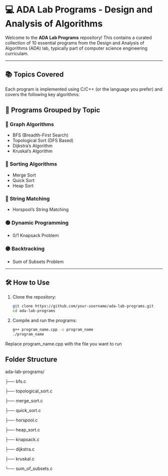 # 💻 ADA Lab Programs - Design and Analysis of Algorithms

Welcome to the **ADA Lab Programs** repository! This contains a curated collection of 10 essential programs from the Design and Analysis of Algorithms (ADA) lab, typically part of computer science engineering curriculam.

---

## 📚 Topics Covered

Each program is implemented using C/C++ (or the language you prefer) and covers the following key algorithms:


## 📘 Programs Grouped by Topic

### 🔷 Graph Algorithms
- BFS (Breadth-First Search)  
- Topological Sort (DFS Based)  
- Dijkstra’s Algorithm  
- Kruskal’s Algorithm  

### 🔶 Sorting Algorithms
- Merge Sort  
- Quick Sort  
- Heap Sort  

### 🔴 String Matching
- Horspool’s String Matching  

### 🟢 Dynamic Programming
- 0/1 Knapsack Problem  

### 🟣 Backtracking
- Sum of Subsets Problem  

---

## 🛠 How to Use

1. Clone the repository:
   ```bash
   git clone https://github.com/your-username/ada-lab-programs.git
   cd ada-lab-programs  
   
2. Compile and run the programs:
   ```bash
   g++ program_name.cpp -o program_name
   ./program_name
  Replace program_name.cpp with the file you want to run

## Folder Structure
ada-lab-programs/

├── bfs.c

├── topological_sort.c

├── merge_sort.c

├── quick_sort.c

├── horspool.c

├── heap_sort.c

├── knapsack.c

├── dijkstra.c

├── kruskal.c

└── sum_of_subsets.c
